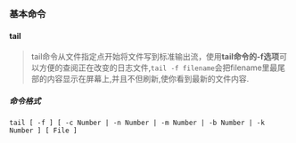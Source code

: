 ### 基本命令

#### tail
> tail命令从文件指定点开始将文件写到标准输出流，使用**tail命令的-f选项**可以方便的查阅正在改变的日志文件,`tail -f filename`会把filename里最尾部的内容显示在屏幕上,并且不但刷新,使你看到最新的文件内容.

##### 命令格式
`tail [ -f ] [ -c Number | -n Number | -m Number | -b Number | -k Number ] [ File ]`



